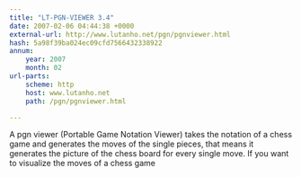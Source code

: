 ```yaml
---
title: "LT-PGN-VIEWER 3.4"
date: 2007-02-06 04:44:38 +0000
external-url: http://www.lutanho.net/pgn/pgnviewer.html
hash: 5a98f39ba024ec09cfd7566432338922
annum:
    year: 2007
    month: 02
url-parts:
    scheme: http
    host: www.lutanho.net
    path: /pgn/pgnviewer.html

---
```


A pgn viewer (Portable Game Notation Viewer) takes the notation of a chess game and generates the moves of the single pieces, that means it generates the picture of the chess board for every single move. If you want to visualize the moves of a chess game
